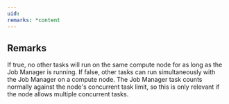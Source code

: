 ```yaml
---
uid: 
remarks: *content
---
```

## Remarks  
 If true, no other tasks will run on the same compute node for as             long as the Job Manager is running. If false, other tasks can run             simultaneously with the Job Manager on a compute node. The Job             Manager task counts normally against the node's concurrent task             limit, so this is only relevant if the node allows multiple             concurrent tasks.